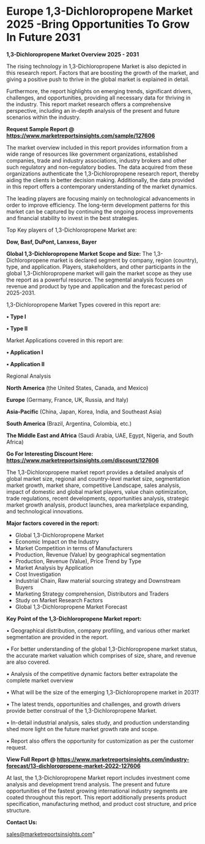   # Europe 1,3-Dichloropropene Market 2025 -Bring Opportunities To Grow In Future 2031

<Strong> 1,3-Dichloropropene Market Overview 2025 - 2031</strong>

The rising technology in 1,3-Dichloropropene Market is also depicted in this research report. Factors that are boosting the growth of the market, and giving a positive push to thrive in the global market is explained in detail.

Furthermore, the report highlights on emerging trends, significant drivers, challenges, and opportunities, providing all necessary data for thriving in the industry. This report market research offers a comprehensive perspective, including an in-depth analysis of the present and future scenarios within the industry.

<strong>Request Sample Report @ <a href=https://www.marketreportsinsights.com/sample/127606>https://www.marketreportsinsights.com/sample/127606</a></strong>

The market overview included in this report provides information from a wide range of resources like government organizations, established companies, trade and industry associations, industry brokers and other such regulatory and non-regulatory bodies. The data acquired from these organizations authenticate the 1,3-Dichloropropene research report, thereby aiding the clients in better decision making. Additionally, the data provided in this report offers a contemporary understanding of the market dynamics.

The leading players are focusing mainly on technological advancements in order to improve efficiency. The long-term development patterns for this market can be captured by continuing the ongoing process improvements and financial stability to invest in the best strategies.

Top Key players of 1,3-Dichloropropene Market are:

<strong>Dow, Basf, DuPont, Lanxess, Bayer</strong>

<strong><b>Global 1,3-Dichloropropene Market Scope and Size:</b></strong>
The 1,3-Dichloropropene market is declared segment by company, region (country), type, and application. Players, stakeholders, and other participants in the global 1,3-Dichloropropene market will gain the market scope as they use the report as a powerful resource. The segmental analysis focuses on revenue and product by type and application and the forecast period of 2025-2031.

1,3-Dichloropropene Market Types covered in this report are:

<strong>• Type I

• Type II</strong>

Market Applications covered in this report are:

<strong>• Application I

• Application II</strong> 

Regional Analysis

<strong>North America</strong> (the United States, Canada, and Mexico)

<strong>Europe</strong> (Germany, France, UK, Russia, and Italy)

<strong>Asia-Pacific</strong> (China, Japan, Korea, India, and Southeast Asia)

<strong>South America</strong> (Brazil, Argentina, Colombia, etc.)

<strong>The Middle East and Africa</strong> (Saudi Arabia, UAE, Egypt, Nigeria, and South Africa)

<strong>Go For Interesting Discount Here: <a href=https://www.marketreportsinsights.com/discount/127606>https://www.marketreportsinsights.com/discount/127606</a></strong>

The 1,3-Dichloropropene market report provides a detailed analysis of global market size, regional and country-level market size, segmentation market growth, market share, competitive Landscape, sales analysis, impact of domestic and global market players, value chain optimization, trade regulations, recent developments, opportunities analysis, strategic market growth analysis, product launches, area marketplace expanding, and technological innovations.

<strong><b>Major factors covered in the report:</b></strong>
<ul>
  <li>Global 1,3-Dichloropropene Market </li>
  <li>Economic Impact on the Industry</li>
  <li>Market Competition in terms of Manufacturers</li>
  <li>Production, Revenue (Value) by geographical segmentation</li>
  <li>Production, Revenue (Value), Price Trend by Type</li>
  <li>Market Analysis by Application</li>
  <li>Cost Investigation</li>
  <li>Industrial Chain, Raw material sourcing strategy and Downstream Buyers</li>
  <li>Marketing Strategy comprehension, Distributors and Traders</li>
  <li>Study on Market Research Factors</li>
  <li>Global 1,3-Dichloropropene Market Forecast</li>
</ul>

<strong><b>Key Point of the 1,3-Dichloropropene Market report:</b></strong>

• Geographical distribution, company profiling, and various other market segmentation are provided in the report.

• For better understanding of the global 1,3-Dichloropropene market status, the accurate market valuation which comprises of size, share, and revenue are also covered.

• Analysis of the competitive dynamic factors better extrapolate the complete market overview

• What will be the size of the emerging 1,3-Dichloropropene market in 2031?

• The latest trends, opportunities and challenges, and growth drivers provide better construal of the 1,3-Dichloropropene Market.

• In-detail industrial analysis, sales study, and production understanding shed more light on the future market growth rate and scope.

• Report also offers the opportunity for customization as per the customer request.

<strong><b>View Full Report @ <a href=https://www.marketreportsinsights.com/industry-forecast/13-dichloropropene-market-2022-127606>https://www.marketreportsinsights.com/industry-forecast/13-dichloropropene-market-2022-127606</a></b></strong>


At last, the 1,3-Dichloropropene Market report includes investment come analysis and development trend analysis. The present and future opportunities of the fastest growing international industry segments are coated throughout this report. This report additionally presents product specification, manufacturing method, and product cost structure, and price structure.

<strong>Contact Us:</strong>

sales@marketreportsinsights.com"
